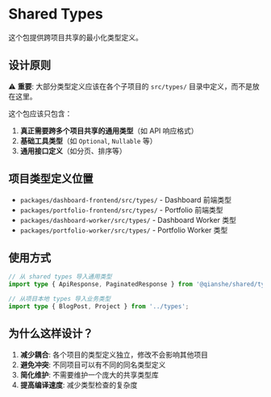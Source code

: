 # Shared Types

这个包提供跨项目共享的最小化类型定义。

## 设计原则

⚠️ **重要**: 大部分类型定义应该在各个子项目的 `src/types/` 目录中定义，而不是放在这里。

这个包应该只包含：

1. **真正需要跨多个项目共享的通用类型**（如 API 响应格式）
2. **基础工具类型**（如 `Optional`, `Nullable` 等）
3. **通用接口定义**（如分页、排序等）

## 项目类型定义位置

- `packages/dashboard-frontend/src/types/` - Dashboard 前端类型
- `packages/portfolio-frontend/src/types/` - Portfolio 前端类型
- `packages/dashboard-worker/src/types/` - Dashboard Worker 类型
- `packages/portfolio-worker/src/types/` - Portfolio Worker 类型

## 使用方式

```typescript
// 从 shared types 导入通用类型
import type { ApiResponse, PaginatedResponse } from '@qianshe/shared/types';

// 从项目本地 types 导入业务类型
import type { BlogPost, Project } from '../types';
```

## 为什么这样设计？

1. **减少耦合**: 各个项目的类型定义独立，修改不会影响其他项目
2. **避免冲突**: 不同项目可以有不同的同名类型定义
3. **简化维护**: 不需要维护一个庞大的共享类型库
4. **提高编译速度**: 减少类型检查的复杂度
